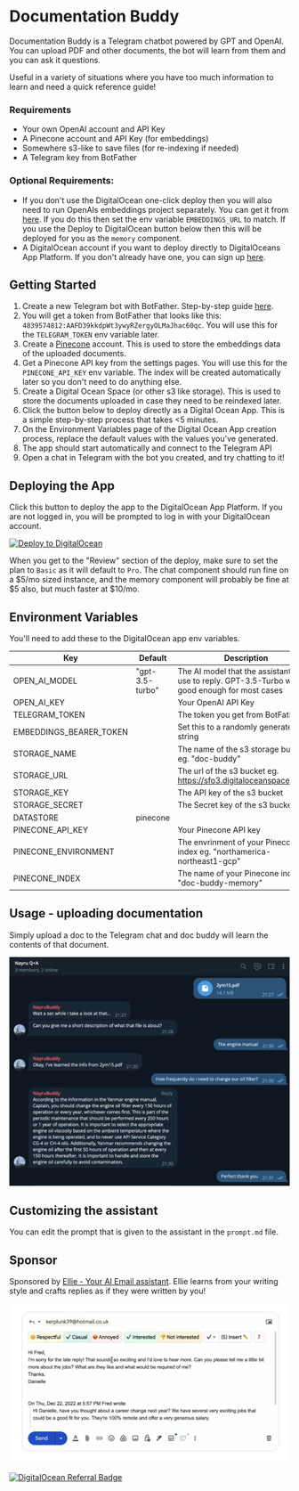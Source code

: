 # Documentation Buddy

Documentation Buddy is a Telegram chatbot powered by GPT and OpenAI. You can upload PDF and other documents, the bot will learn from them and you can ask it questions.

Useful in a variety of situations where you have too much information to learn and need a quick reference guide!

### Requirements

- Your own OpenAI account and API Key
- A Pinecone account and API Key (for embeddings)
- Somewhere s3-like to save files (for re-indexing if needed)
- A Telegram key from BotFather

### Optional Requirements:

- If you don't use the DigitalOcean one-click deploy then you will also need to run OpenAIs embeddings project separately. You can get it from [here](https://github.com/openai/chatgpt-retrieval-plugin). If you do this then set the env variable `EMBEDDINGS_URL` to match. If you use the Deploy to DigitalOcean button below then this will be deployed for you as the `memory` component.
- A DigitalOcean account if you want to deploy directly to DigitalOceans App Platform. If you don't already have one, you can sign up [here](https://www.digitalocean.com/?refcode=1f67a87765d4).

## Getting Started

1. Create a new Telegram bot with BotFather. Step-by-step guide [here](https://core.telegram.org/bots/features#creating-a-new-bot).
2. You will get a token from BotFather that looks like this: `4839574812:AAFD39kkdpWt3ywyRZergyOLMaJhac60qc`. You will use this for the `TELEGRAM_TOKEN` env variable later.
3. Create a [Pinecone](https://www.pinecone.io/) account. This is used to store the embeddings data of the uploaded documents.
4. Get a Pinecone API key from the settings pages. You will use this for the `PINECONE_API_KEY` env variable. The index will be created automatically later so you don't need to do anything else.
5. Create a Digital Ocean Space (or other s3 like storage). This is used to store the documents uploaded in case they need to be reindexed later.
6. Click the button below to deploy directly as a Digital Ocean App. This is a simple step-by-step process that takes <5 minutes.
7. On the Environment Variables page of the Digital Ocean App creation process, replace the default values with the values you've generated.
8. The app should start automatically and connect to the Telegram API
9. Open a chat in Telegram with the bot you created, and try chatting to it!

## Deploying the App

Click this button to deploy the app to the DigitalOcean App Platform. If you are not logged in, you will be prompted to log in with your DigitalOcean account.

[![Deploy to DigitalOcean](https://www.deploytodo.com/do-btn-blue.svg)](https://cloud.digitalocean.com/apps/new?repo=https://github.com/squarecat/doc-buddy/tree/main&refcode=1f67a87765d4)

When you get to the "Review" section of the deploy, make sure to set the plan to `Basic` as it will default to `Pro`. The chat component should run fine on a $5/mo sized instance, and the memory component will probably be fine at $5 also, but much faster at $10/mo.

## Environment Variables

You'll need to add these to the DigitalOcean app env variables.

| Key                     | Default         | Description                                                                                         |
| ----------------------- | --------------- | --------------------------------------------------------------------------------------------------- |
| OPEN_AI_MODEL           | "gpt-3.5-turbo" | The AI model that the assistant will use to reply. GPT-3.5-Turbo will be good enough for most cases |
| OPEN_AI_KEY             |                 | Your OpenAI API Key                                                                                 |
| TELEGRAM_TOKEN          |                 | The token you get from BotFather                                                                    |
| EMBEDDINGS_BEARER_TOKEN |                 | Set this to a randomly generated string                                                             |
| STORAGE_NAME            |                 | The name of the s3 storage bucket eg. "doc-buddy"                                                   |
| STORAGE_URL             |                 | The url of the s3 bucket eg. https://sfo3.digitaloceanspaces.com/                                   |
| STORAGE_KEY             |                 | The API key of the s3 bucket                                                                        |
| STORAGE_SECRET          |                 | The Secret key of the s3 bucket                                                                     |
| DATASTORE               | pinecone        |                                                                                                     |
| PINECONE_API_KEY        |                 | Your Pinecone API key                                                                               |
| PINECONE_ENVIRONMENT    |                 | The envrinment of your Pinecone index eg. "northamerica-northeast1-gcp"                             |
| PINECONE_INDEX          |                 | The name of your Pinecone index eg. "doc-buddy-memory"                                              |

## Usage - uploading documentation

Simply upload a doc to the Telegram chat and doc buddy will learn the contents of that document.

![Example file upload](./imgs/upload-file.png)

## Customizing the assistant

You can edit the prompt that is given to the assistant in the `prompt.md` file.

## Sponsor

Sponsored by [Ellie - Your AI Email assistant](https://tryellie.com). Ellie learns from your writing style and crafts replies as if they were written by you!

[![Ellie example](./imgs/ellie.png)](https://tryellie.com?ref=doc-buddy)

[![DigitalOcean Referral Badge](https://web-platforms.sfo2.digitaloceanspaces.com/WWW/Badge%203.svg)](https://www.digitalocean.com/?refcode=1f67a87765d4&utm_campaign=Referral_Invite&utm_medium=Referral_Program&utm_source=badge)
